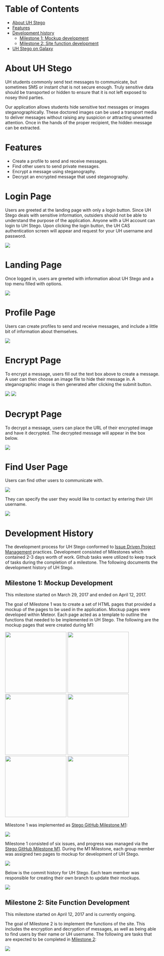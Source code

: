 # Table of Contents

* [About UH Stego](#about-uh-stego)
* [Features](#features)
* [Development history](#development-history)
  * [Milestone 1: Mockup development](#milestone-1-mockup-development)
  * [Milestone 2: Site function development](#milestone-2-site-function-development)
* [UH Stego on Galaxy](http://uhstego.meteorapp.com/)

# About UH Stego 


UH students commonly send text messages to communicate, but sometimes SMS or instant chat is not secure enough. Truly sensitive data should be transported or hidden to ensure that it is not left exposed to nosey third parties.

Our application allows students hide sensitive text messages or images steganographically. These doctored images can be used a transport media to deliver messages without raising any suspicion or attracting unwanted attention. Once in the hands of the proper recipient, the hidden message can be extracted.

# Features
* Create a profile to send and receive messages.
* Find other users to send private messages.
* Encrypt a message using steganography.
* Decrypt an encrypted message that used steganography.

# Login Page

Users are greeted at the landing page with only a login button.  Since UH Stego deals with sensitive information, outsiders should not be able to understand the purpose of the application.  Anyone with a UH account can login to UH Stego.  Upon clicking the login button, the UH CAS authentication screen will appear and request for your UH username and password.

![](images/login.png)

# Landing Page

Once logged in, users are greeted with information about UH Stego and a top menu filled with options.

![](images/landing.png)

# Profile Page
Users can create profiles to send and receive messages, and include a little bit of information about themselves.

![](images/profile.png)

# Encrypt Page
To encrypt a message, users fill out the text box above to create a message.  A user can then choose an image file to hide their message in.  A steganographic image is then generated after clicking the submit button.

![](images/encrypt.png)
![](images/encrypt_choose.png)

# Decrypt Page
To decrypt a message, users can place the URL of their encrypted image and have it decrypted.  The decrypted message will appear in the box below.

![](images/decrypt.png)

# Find User Page
Users can find other users to communicate with.

![](images/finduser1.png)

They can specify the user they would like to contact by entering their UH username.

![](images/finduser2.png)

# Development History

The development process for UH Stego conformed to [Issue Driven Project Management](http://courses.ics.hawaii.edu/ics314s17/modules/project-management/) practices. Development consisted of Milestones which contained 2-3 days worth of work.  Github tasks were utilized to keep track of tasks during the completion of a milestone.  The following documents the development history of UH Stego.

## Milestone 1: Mockup Development

This milestone started on March 29, 2017 and ended on April 12, 2017.

The goal of Milestone 1 was to create a set of HTML pages that provided a mockup of the pages to be used in the application.  Mockup pages were developed within Meteor.  Each page acted as a template to outline the functions that needed to be implemented in UH Stego.  The following are the mockup pages that were created during M1:

<img width="200px" src="images/login.png"/>
<img width="200px" src="images/landing.png"/>
<img width="200px" src="images/profile.png"/>
<img width="200px" src="images/finduser1.png"/>
<img width="200px" src="images/encrypt.png"/>
<img width="200px" src="images/decrypt.png"/>

Milestone 1 was implemented as [Stego GitHub Milestone M1](https://github.com/scktech/Stego/projects/1):

![](images/m1_projects.png)

Milestone 1 consisted of six issues, and progress was managed via the [Stego GitHub Milestone M1](https://github.com/scktech/Stego/projects/1).  During the M1 Milestone, each group member was assigned two pages to mockup for development of UH Stego.

![](images/m1_issues.png)

Below is the commit history for UH Stego.  Each team member was responsible for creating their own branch to update their mockups.

![](images/commit_history1.png)

## Milestone 2: Site Function Development

This milestone started on April 12, 2017 and is currently ongoing.

The goal of Milestone 2 is to implement the functions of the site.  This includes the encryption and decryption of messages, as well as being able to find users by their name or UH username.  The following are tasks that are expected to be completed in [Milestone 2](https://github.com/scktech/Stego/projects/2):

![](images/m2_projects.png)
